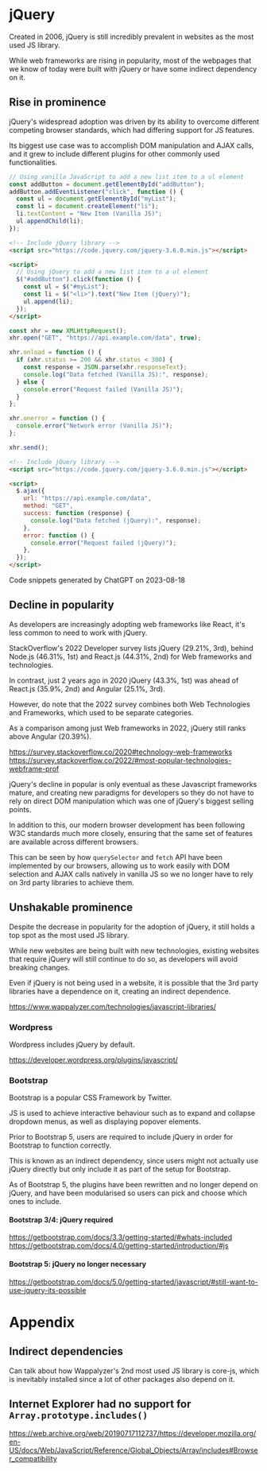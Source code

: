 # jQuery

Created in 2006, jQuery is still incredibly prevalent in websites as the most used JS library.

While web frameworks are rising in popularity, most of the webpages that we know of today were built with jQuery or have some indirect dependency on it.

## Rise in prominence

jQuery's widespread adoption was driven by its ability to overcome different competing browser standards, which had differing support for JS features.

Its biggest use case was to accomplish DOM manipulation and AJAX calls, and it grew to include different plugins for other commonly used functionalities.

```js
// Using vanilla JavaScript to add a new list item to a ul element
const addButton = document.getElementById("addButton");
addButton.addEventListener("click", function () {
  const ul = document.getElementById("myList");
  const li = document.createElement("li");
  li.textContent = "New Item (Vanilla JS)";
  ul.appendChild(li);
});
```

```html
<!-- Include jQuery library -->
<script src="https://code.jquery.com/jquery-3.6.0.min.js"></script>

<script>
  // Using jQuery to add a new list item to a ul element
  $("#addButton").click(function () {
    const ul = $("#myList");
    const li = $("<li>").text("New Item (jQuery)");
    ul.append(li);
  });
</script>
```

```js
const xhr = new XMLHttpRequest();
xhr.open("GET", "https://api.example.com/data", true);

xhr.onload = function () {
  if (xhr.status >= 200 && xhr.status < 300) {
    const response = JSON.parse(xhr.responseText);
    console.log("Data fetched (Vanilla JS):", response);
  } else {
    console.error("Request failed (Vanilla JS)");
  }
};

xhr.onerror = function () {
  console.error("Network error (Vanilla JS)");
};

xhr.send();
```

```html
<!-- Include jQuery library -->
<script src="https://code.jquery.com/jquery-3.6.0.min.js"></script>

<script>
  $.ajax({
    url: "https://api.example.com/data",
    method: "GET",
    success: function (response) {
      console.log("Data fetched (jQuery):", response);
    },
    error: function () {
      console.error("Request failed (jQuery)");
    },
  });
</script>
```

Code snippets generated by ChatGPT on 2023-08-18

## Decline in popularity

As developers are increasingly adopting web frameworks like React, it's less common to need to work with jQuery.

StackOverflow's 2022 Developer survey lists jQuery (29.21%, 3rd), behind Node.js (46.31%, 1st) and React.js (44.31%, 2nd) for Web frameworks and technologies.

In contrast, just 2 years ago in 2020 jQuery (43.3%, 1st) was ahead of React.js (35.9%, 2nd) and Angular (25.1%, 3rd).

However, do note that the 2022 survey combines both Web Technologies and Frameworks, which used to be separate categories.

As a comparison among just Web frameworks in 2022, jQuery still ranks above Angular (20.39%).

https://survey.stackoverflow.co/2020#technology-web-frameworks
https://survey.stackoverflow.co/2022/#most-popular-technologies-webframe-prof

jQuery's decline in popular is only eventual as these Javascript frameworks mature, and creating new paradigms for developers so they do not have to rely on direct DOM manipulation which was one of jQuery's biggest selling points.

In addition to this, our modern browser development has been following W3C standards much more closely, ensuring that the same set of features are available across different browsers.

This can be seen by how `querySelector` and `fetch` API have been implemented by our browsers, allowing us to work easily with DOM selection and AJAX calls natively in vanilla JS so we no longer have to rely on 3rd party libraries to achieve them.

## Unshakable prominence

Despite the decrease in popularity for the adoption of jQuery, it still holds a top spot as the most used JS library.

While new websites are being built with new technologies, existing websites that require jQuery will still continue to do so, as developers will avoid breaking changes.

Even if jQuery is not being used in a website, it is possible that the 3rd party libraries have a dependence on it, creating an indirect dependence.

https://www.wappalyzer.com/technologies/javascript-libraries/

### Wordpress

Wordpress includes jQuery by default.

https://developer.wordpress.org/plugins/javascript/

### Bootstrap

Bootstrap is a popular CSS Framework by Twitter.

JS is used to achieve interactive behaviour such as to expand and collapse dropdown menus, as well as displaying popover elements.

Prior to Bootstrap 5, users are required to include jQuery in order for Bootstrap to function correctly.

This is known as an indirect dependency, since users might not actually use jQuery directly but only include it as part of the setup for Bootstrap.

As of Bootstrap 5, the plugins have been rewritten and no longer depend on jQuery, and have been modularised so users can pick and choose which ones to include.

#### Bootstrap 3/4: jQuery required

https://getbootstrap.com/docs/3.3/getting-started/#whats-included
https://getbootstrap.com/docs/4.0/getting-started/introduction/#js

#### Bootstrap 5: jQuery no longer necessary

https://getbootstrap.com/docs/5.0/getting-started/javascript/#still-want-to-use-jquery-its-possible

# Appendix

## Indirect dependencies

Can talk about how Wappalyzer's 2nd most used JS library is core-js, which is inevitably installed since a lot of other packages also depend on it.

## Internet Explorer had no support for `Array.prototype.includes()`

https://web.archive.org/web/20190717112737/https://developer.mozilla.org/en-US/docs/Web/JavaScript/Reference/Global_Objects/Array/includes#Browser_compatibility
